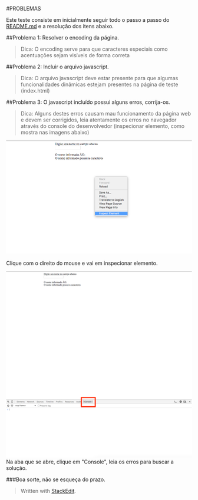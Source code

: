 #PROBLEMAS


Este teste consiste em inicialmente seguir todo o passo a passo do [README.md](https://github.com/FourItil/teste-estagio-javascript/blob/master/README.md) e a resolução dos itens abaixo.


##Problema 1: 
Resolver o encoding da página.

> Dica: O encoding serve para que caracteres especiais como acentuações sejam visíveis de forma correta

##Problema 2: 
Incluir o arquivo javascript.

>Dica: O arquivo javascript deve estar presente para que algumas funcionalidades dinâmicas estejam presentes na página de teste (index.html)

##Problema 3:
O javascript incluído possui alguns erros, corrija-os.

>Dica: Alguns destes erros causam mau funcionamento da página web e devem ser corrigidos, leia atentamente os erros no navegador através do console do desenvolvedor (inspecionar elemento, como mostra nas imagens abaixo)

![inspecionar elemento 1](https://github.com/FourItil/teste-estagio-javascript/blob/master/images/inspecionar-elemento.png?raw=true)

Clique com o direito do mouse e vai em inspecionar elemento.

![inspecionar elemento 2](https://github.com/FourItil/teste-estagio-javascript/blob/master/images/inspecionar-elemento-2.png?raw=true)
Na aba que se abre, clique em "Console", leia os erros para buscar a solução.

###Boa sorte, não se esqueça do prazo.

> Written with [StackEdit](https://stackedit.io/).
